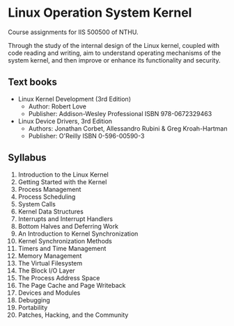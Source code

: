 # Linux Operation System Kernel

Course assignments for IIS 500500 of NTHU.

Through the study of the internal design of the Linux kernel, coupled with code reading and writing, aim to understand operating mechanisms of the system kernel, and then improve or enhance its functionality and security.

## Text books

* Linux Kernel Development (3rd Edition)  
    * Author: Robert Love  
    * Publisher: Addison-Wesley Professional ISBN 978-0672329463
* Linux Device Drivers, 3rd Edition  
    * Authors: Jonathan Corbet, Allessandro Rubini & Greg Kroah-Hartman
    * Publisher: O'Reilly ISBN 0-596-00590-3

## Syllabus
1. Introduction to the Linux Kernel
2. Getting Started with the Kernel
3. Process Management
4. Process Scheduling
5. System Calls
6. Kernel Data Structures
7. Interrupts and Interrupt Handlers
8. Bottom Halves and Deferring Work
9. An Introduction to Kernel Synchronization 
10. Kernel Synchronization Methods
11. Timers and Time Management
12. Memory Management
13. The Virtual Filesystem
14. The Block I/O Layer
15. The Process Address Space 
16. The Page Cache and Page Writeback
17. Devices and Modules
18. Debugging
19. Portability 
20. Patches, Hacking, and the Community